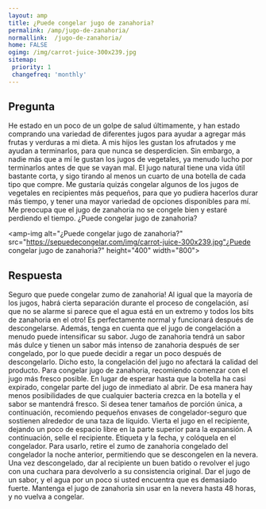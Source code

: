 ```yaml
---
layout: amp
title: ¿Puede congelar jugo de zanahoria?  
permalink: /amp/jugo-de-zanahoria/
normallink:  /jugo-de-zanahoria/
home: FALSE
ogimg: /img/carrot-juice-300x239.jpg
sitemap:
 priority: 1
 changefreq: 'monthly'
---
```




## Pregunta

He estado en un poco de un golpe de salud últimamente, y han estado comprando una variedad de diferentes jugos para ayudar a agregar más frutas y verduras a mi dieta. A mis hijos les gustan los afrutados y me ayudan a terminarlos, para que nunca se desperdicien. Sin embargo, a nadie más que a mí le gustan los jugos de vegetales, ya menudo lucho por terminarlos antes de que se vayan mal. El jugo natural tiene una vida útil bastante corta, y sigo tirando al menos un cuarto de una botella de cada tipo que compre. Me gustaría quizás congelar algunos de los jugos de vegetales en recipientes más pequeños, para que yo pudiera hacerlos durar más tiempo, y tener una mayor variedad de opciones disponibles para mí. Me preocupa que el jugo de zanahoria no se congele bien y estaré perdiendo el tiempo. ¿Puede congelar jugo de zanahoria?


<amp-img alt="¿Puede congelar jugo de zanahoria?" src="https://sepuedecongelar.com/img/carrot-juice-300x239.jpg"¿Puede congelar jugo de zanahoria?" height="400" width="800"></amp-img>


## Respuesta

Seguro que puede congelar zumo de zanahoria! Al igual que la mayoría de los jugos, habrá cierta separación durante el proceso de congelación, así que no se alarme si parece que el agua está en un extremo y todos los bits de zanahoria en el otro! Es perfectamente normal y funcionará después de descongelarse. Además, tenga en cuenta que el jugo de congelación a menudo puede intensificar su sabor. Jugo de zanahoria tendrá un sabor más dulce y tienen un sabor más intenso de zanahoria después de ser congelado, por lo que puede decidir a regar un poco después de descongelarlo. Dicho esto, la congelación del jugo no afectará la calidad del producto.
Para congelar jugo de zanahoria, recomiendo comenzar con el jugo más fresco posible. En lugar de esperar hasta que la botella ha casi expirado, congelar parte del jugo de inmediato al abrir. De esa manera hay menos posibilidades de que cualquier bacteria crezca en la botella y el sabor se mantendrá fresco. Si desea tener tamaños de porción única, a continuación, recomiendo pequeños envases de congelador-seguro que sostienen alrededor de una taza de líquido. Vierta el jugo en el recipiente, dejando un poco de espacio libre en la parte superior para la expansión. A continuación, selle el recipiente. Etiqueta y la fecha, y colóquela en el congelador.
Para usarlo, retire el zumo de zanahoria congelado del congelador la noche anterior, permitiendo que se descongelen en la nevera. Una vez descongelado, dar al recipiente un buen batido o revolver el jugo con una cuchara para devolverlo a su consistencia original. Dar el jugo de un sabor, y el agua por un poco si usted encuentra que es demasiado fuerte. Mantenga el jugo de zanahoria sin usar en la nevera hasta 48 horas, y no vuelva a congelar.

